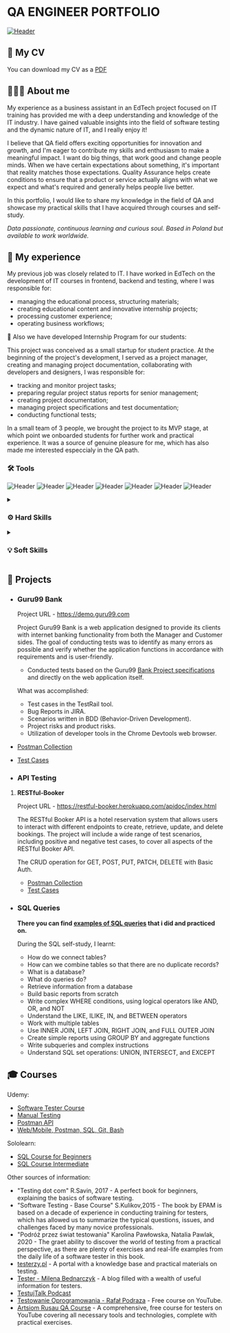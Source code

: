 # QA ENGINEER PORTFOLIO

[![Header](https://github.com/xyanaxa/doc/blob/main/Junior_QA_Engineer_banner.png)](mailto:xiushakovax@gmail.com)


## 📃 My CV
You can download my CV as a [PDF](https://drive.google.com/drive/folders/1ld9gADD8mRkOT39X3H7CSR6nvnAiwc63?usp=share_link)

## 🙋🏼‍♀️ About me
My experience as a business assistant in an EdTech project focused on IT training has provided me with a deep understanding and knowledge of the IT industry. I have gained valuable insights into the field of software testing and the dynamic nature of IT, and I really enjoy it! 

I believe that QA field offers exciting opportunities for innovation and growth, and I'm eager to contribute my skills and enthusiasm to make a meaningful impact. I want do big things, that work good and change people minds. When we have certain expectations about something, it's important that reality matches those expectations. Quality Assurance helps create conditions to ensure that a product or service actually aligns with what we expect and what's required and generally helps people live better.

In this portfolio, I would like to share my knowledge in the field of QA and showcase my practical skills that I have acquired through courses and self-study.

<i>Data passionate, continuous learning and curious soul. Based in Poland but available to work worldwide.</i>

## 💼 My experience
My previous job was closely related to IT. I have worked in EdTech on the development of IT courses in frontend, backend and testing, where I was responsible for:
- managing the educational process, structuring materials;
- creating educational content and innovative internship projects;
- processing customer experience;
- operating business workflows;

📌 Also we have developed Internship Program for our students:

This project was conceived as a small startup for student practice. At the beginning of the project's development, I served as a project manager, creating and managing project documentation, collaborating with developers and designers, I was responsible for:
- tracking and monitor project tasks;
- preparing regular project status reports for senior management;
- creating project documentation;
- managing project specifications and test documentation;
- conducting functional tests;

In a small team of 3 people, we brought the project to its MVP stage, at which point we onboarded students for further work and practical experience. It was a source of genuine pleasure for me, which has also made me interested especcialy in the QA path. 




### 🛠️ Tools
![Header](https://img.shields.io/badge/Jira-090909?style=for-the-badge&logo=jira&logoColor=136be1)
![Header](https://img.shields.io/badge/Postman-090909?style=for-the-badge&logo=postman&logoColor=f76935)
![Header](https://img.shields.io/badge/Swagger-090909?style=for-the-badge&logo=swagger&logoColor=7ede2b)
![Header](https://img.shields.io/badge/Git-090909?style=for-the-badge&logo=git&logoColor=8cc4d7)
![Header](https://img.shields.io/badge/MySQL-090909?style=for-the-badge&logo=mysql&logoColor=00618a)
![Header](https://img.shields.io/badge/DevTools-090909?style=for-the-badge&logo=googlechrome&logoColor=2674f2)
![Header](https://img.shields.io/badge/TestRail-090909?style=for-the-badge&logo=&logoColor=65C179)


<details>
<summary><h3>⚙️ Hard Skills</h3></summary>
<br>
<b>Manual testing</b>
<ul><li>can perform manual functional and usability testing of web applications</li>
<li>gained hands-on experience by testing applications created for educational purposes</li></ul>

<br>

<b>Test analysis & design</b>
<ul><li>familiar with functional decomposition of products, creating state transition diagrams, writing use cases</li>
<li>can apply equivalence partitioning, boundary value analysis and methods of pairwise testing to generate test input data
</li></ul>

<br>

<b>API testing</b>
<ul><li>know the difference between SOAP and REST APIs</li>
<li>gained experience through manual testing of APIs created for educational purposes</li>
<li>know how to manipulate requests and create test cases using</li></ul>

<br>

<b>Exploratory testing</b>
<ul><li>capable of using Whittaker’s test tours and creating cheat-lists for testing web applications</li></ul>

<br>

<b>Test documentation</b>
<ul><li>can create test cases and checklists and know how and in which situations to use them effectively</li>
<li>able to prepare comprehensive bug reports and provide detailed session reports</li></ul>

<br>

<b>SQL databases</b>
<ul><li>can write complex requests using subqueries</li>
<li>familiar with the use of aliases and wildcards</li>
<li>know the difference between joins and unions and can use them in queries</li></ul>

<br>

<b>DevTools knowledge</b>
<br>

<b>HTML/CSS basics</b>
<br>

<b>Understanding of Development Methodologies (e.g., Agile, Waterfall, V-model)</b>
<br>

<b>Communicative English</b>
</details>


<details>
<summary><h3>💡 Soft Skills</h3></summary>
<br>
<ul><li>Problem-solving aptitude</li>
<li>Attention to Details</li>
<li>Assertiveness and Empathy</li>
<li>Curiosity</li>
<li>Well-organized</li>
<li>Attention to User Experience</li>
<li>Strong communication Skills</li>
<li>Ability to learn new tools, systems and processes quickly</li>
<li>Thinking outside the box</li>
<li>Desire for self-development</li></ul>
</details>

## 🎯 Projects
- ### Guru99 Bank
   Project URL - https://demo.guru99.com

   Project Guru99 Bank is a web application designed to provide its clients with internet banking functionality from both the Manager and Customer sides. The goal of conducting tests was to identify as many errors as possible and verify whether the application functions in accordance with requirements and is user-friendly.

    - Conducted tests based on the Guru99 [Bank Project specifications](https://docs.google.com/document/d/1CZocvqgE9ppseO72vrQiylK1xnEBSrnKcb2-tlXu4nM/edit?usp=sharing) and directly on the web application itself.

   What was accomplished:
    - Test cases in the TestRail tool.
    - Bug Reports in JIRA.
    - Scenarios written in BDD (Behavior-Driven Development).
    - Project risks and product risks.
    - Utilization of developer tools in the Chrome Devtools web browser.
  
- [Postman Collection](https://documenter.getpostman.com/view/29275610/2s9YJaXP9j)
- [Test Cases](https://docs.google.com/spreadsheets/d/1V6O61L_-2J_W2Sa_tiZ7yVvSKh1RjHsKTXSP0G8RaHI/edit?usp=sharing)

- ### **API Testing**
1. **RESTful-Booker**

   Project URL - https://restful-booker.herokuapp.com/apidoc/index.html

   The RESTful Booker API is a hotel reservation system that allows users to interact with different endpoints to create, retrieve, update, and delete bookings. The project will include a wide range of test scenarios, including positive and negative test cases, to cover all aspects of the RESTful Booker API.

   The CRUD operation for GET, POST, PUT, PATCH, DELETE with Basic Auth.
    - [Postman Collection](https://documenter.getpostman.com/view/29275610/2s9YJaXP9j)
    - [Test Cases](https://docs.google.com/spreadsheets/d/1V6O61L_-2J_W2Sa_tiZ7yVvSKh1RjHsKTXSP0G8RaHI/edit?usp=sharing)

- ### SQL Queries

    **There you can find [examples of SQL queries](https://github.com/xyanaxa/SQL/tree/main) that i did and practiced on.**
   
  During the SQL self-study, I learnt:
 
    - How do we connect tables?
    - How can we combine tables so that there are no duplicate records?
    - What is a database?
    - What do queries do?
    - Retrieve information from a database
    - Build basic reports from scratch
    - Write complex WHERE conditions, using logical operators like AND, OR, and NOT
    - Understand the LIKE, ILIKE, IN, and BETWEEN operators
    - Work with multiple tables
    - Use INNER JOIN, LEFT JOIN, RIGHT JOIN, and FULL OUTER JOIN
    - Create simple reports using GROUP BY and aggregate functions
    - Write subqueries and complex instructions
    - Understand SQL set operations: UNION, INTERSECT, and EXCEPT

## 🎓 Courses
Udemy:
- [Software Tester Course](https://www.udemy.com/course/software-tester-course-become-an-effective-tester/)
- [Manual Testing](https://www.udemy.com/course/kurs-testowania-oprogramowania/)
- [Postman API](https://www.udemy.com/course/kurs-postman/)
- [Web/Mobile, Postman, SQL, Git, Bash](https://www.udemy.com/course/qaengineer/)

Sololearn:
- [SQL Course for Beginners](https://api2.sololearn.com/v2/certificates/CC-NPY5ZSLH/image/jpg)
- [SQL Course Intermediate](https://api2.sololearn.com/v2/certificates/CC-BXDVK0K2/image/jpg)

Other sources of information:
- "Testing dot com" R.Savin, 2017 - A perfect book for beginners, explaining the basics of software testing.
- "Software Testing - Base Course" S.Kulikov,2015 - The book by EPAM is based on a decade of experience in conducting training for testers, which has allowed us to summarize the typical questions, issues, and challenges faced by many novice professionals.
- "Podróż przez świat testowania" Karolina Pawłowska, Natalia Pawlak, 2020 - The graet ability to discover the world of testing from a practical perspective, as there are plenty of exercises and real-life examples from the daily life of a software tester in this book.
- [testerzy.pl](https://testerzy.pl) - A portal with a knowledge base and practical materials on testing.
- [Tester - Milena Bednarczyk](https://tester.milenabednarczyk.pl) - A blog filled with a wealth of useful information for testers.
- [TestujTalk Podcast](https://www.youtube.com/playlist?list=PL785iOrb0sYh11MYcSkDLO42IgLcDHE6o)
- [Testowanie Oprogramowania - Rafał Podraza](https://www.youtube.com/playlist?list=PL7NAC-bkGBcG2Nv7NiejNgm43SKR7Leq9) - Free course on YouTube.
- [Artsiom Rusau QA Course](https://www.youtube.com/playlist?list=PLKbJd47Kcbju2Vhi-FL7AI14vItVmGYk-) - A comprehensive, free course for testers on YouTube covering all necessary tools and technologies, complete with practical exercises.

